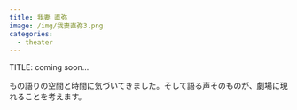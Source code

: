 ```yaml
---
title: 我妻 直弥
image: /img/我妻直弥3.png
categories:
  - theater
---
```

TITLE: coming soon...

もの語りの空間と時間に気づいてきました。そして語る声そのものが、劇場に現れることを考えます。

